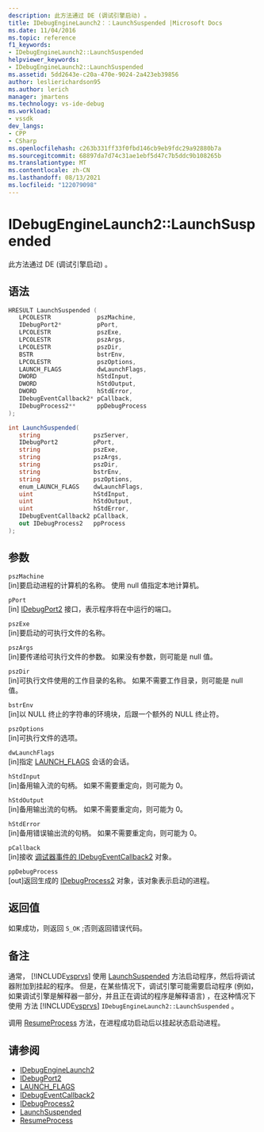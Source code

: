 ```yaml
---
description: 此方法通过 DE (调试引擎启动) 。
title: IDebugEngineLaunch2：：LaunchSuspended |Microsoft Docs
ms.date: 11/04/2016
ms.topic: reference
f1_keywords:
- IDebugEngineLaunch2::LaunchSuspended
helpviewer_keywords:
- IDebugEngineLaunch2::LaunchSuspended
ms.assetid: 5dd2643e-c20a-470e-9024-2a423eb39856
author: leslierichardson95
ms.author: lerich
manager: jmartens
ms.technology: vs-ide-debug
ms.workload:
- vssdk
dev_langs:
- CPP
- CSharp
ms.openlocfilehash: c263b331ff33f0fbd146cb9eb9fdc29a92880b7a
ms.sourcegitcommit: 68897da7d74c31ae1ebf5d47c7b5ddc9b108265b
ms.translationtype: MT
ms.contentlocale: zh-CN
ms.lasthandoff: 08/13/2021
ms.locfileid: "122079098"
---
```

# <a name="idebugenginelaunch2launchsuspended"></a>IDebugEngineLaunch2::LaunchSuspended
此方法通过 DE (调试引擎启动) 。

## <a name="syntax"></a>语法

```cpp
HRESULT LaunchSuspended ( 
   LPCOLESTR             pszMachine,
   IDebugPort2*          pPort,
   LPCOLESTR             pszExe,
   LPCOLESTR             pszArgs,
   LPCOLESTR             pszDir,
   BSTR                  bstrEnv,
   LPCOLESTR             pszOptions,
   LAUNCH_FLAGS          dwLaunchFlags,
   DWORD                 hStdInput,
   DWORD                 hStdOutput,
   DWORD                 hStdError,
   IDebugEventCallback2* pCallback,
   IDebugProcess2**      ppDebugProcess
);
```

```csharp
int LaunchSuspended(
   string               pszServer,
   IDebugPort2          pPort,
   string               pszExe,
   string               pszArgs,
   string               pszDir,
   string               bstrEnv,
   string               pszOptions,
   enum_LAUNCH_FLAGS    dwLaunchFlags,
   uint                 hStdInput,
   uint                 hStdOutput,
   uint                 hStdError,
   IDebugEventCallback2 pCallback,
   out IDebugProcess2   ppProcess
);
```

## <a name="parameters"></a>参数
`pszMachine`\
[in]要启动进程的计算机的名称。 使用 null 值指定本地计算机。

`pPort`\
[in] [IDebugPort2](../../../extensibility/debugger/reference/idebugport2.md) 接口，表示程序将在中运行的端口。

`pszExe`\
[in]要启动的可执行文件的名称。

`pszArgs`\
[in]要传递给可执行文件的参数。 如果没有参数，则可能是 null 值。

`pszDir`\
[in]可执行文件使用的工作目录的名称。 如果不需要工作目录，则可能是 null 值。

`bstrEnv`\
[in]以 NULL 终止的字符串的环境块，后跟一个额外的 NULL 终止符。

`pszOptions`\
[in]可执行文件的选项。

`dwLaunchFlags`\
[in]指定 [LAUNCH_FLAGS](../../../extensibility/debugger/reference/launch-flags.md) 会话的会话。

`hStdInput`\
[in]备用输入流的句柄。 如果不需要重定向，则可能为 0。

`hStdOutput`\
[in]备用输出流的句柄。 如果不需要重定向，则可能为 0。

`hStdError`\
[in]备用错误输出流的句柄。 如果不需要重定向，则可能为 0。

`pCallback`\
[in]接收 [调试器事件的 IDebugEventCallback2](../../../extensibility/debugger/reference/idebugeventcallback2.md) 对象。

`ppDebugProcess`\
[out]返回生成的 [IDebugProcess2](../../../extensibility/debugger/reference/idebugprocess2.md) 对象，该对象表示启动的进程。

## <a name="return-value"></a>返回值
 如果成功，则返回 `S_OK` ;否则返回错误代码。

## <a name="remarks"></a>备注
 通常， [!INCLUDE[vsprvs](../../../code-quality/includes/vsprvs_md.md)] 使用 [LaunchSuspended](../../../extensibility/debugger/reference/idebugportex2-launchsuspended.md) 方法启动程序，然后将调试器附加到挂起的程序。 但是，在某些情况下，调试引擎可能需要启动程序 (例如，如果调试引擎是解释器一部分，并且正在调试的程序是解释语言) ，在这种情况下使用 方法 [!INCLUDE[vsprvs](../../../code-quality/includes/vsprvs_md.md)] `IDebugEngineLaunch2::LaunchSuspended` 。

 调用 [ResumeProcess](../../../extensibility/debugger/reference/idebugenginelaunch2-resumeprocess.md) 方法，在进程成功启动后以挂起状态启动进程。

## <a name="see-also"></a>请参阅
- [IDebugEngineLaunch2](../../../extensibility/debugger/reference/idebugenginelaunch2.md)
- [IDebugPort2](../../../extensibility/debugger/reference/idebugport2.md)
- [LAUNCH_FLAGS](../../../extensibility/debugger/reference/launch-flags.md)
- [IDebugEventCallback2](../../../extensibility/debugger/reference/idebugeventcallback2.md)
- [IDebugProcess2](../../../extensibility/debugger/reference/idebugprocess2.md)
- [LaunchSuspended](../../../extensibility/debugger/reference/idebugportex2-launchsuspended.md)
- [ResumeProcess](../../../extensibility/debugger/reference/idebugenginelaunch2-resumeprocess.md)
